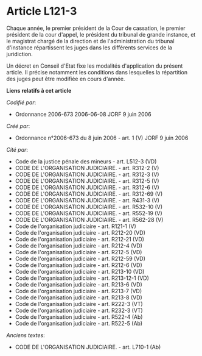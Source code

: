 # Article L121-3

Chaque année, le premier président de la Cour de cassation, le premier président de la cour d'appel, le président du tribunal
de grande instance, et le magistrat chargé de la direction et de l'administration du tribunal d'instance répartissent les
juges dans les différents services de la juridiction.

Un décret en Conseil d'Etat fixe les modalités d'application du présent article. Il précise notamment les conditions dans
lesquelles la répartition des juges peut être modifiée en cours d'année.

**Liens relatifs à cet article**

_Codifié par_:

  - Ordonnance 2006-673 2006-06-08 JORF 9 juin 2006

_Créé par_:

  - Ordonnance n°2006-673 du 8 juin 2006 - art. 1 (V) JORF 9 juin 2006

_Cité par_:

  - Code de la justice pénale des mineurs - art. L512-3 (VD)
  - CODE DE L'ORGANISATION JUDICIAIRE. - art. R312-2 (V)
  - CODE DE L'ORGANISATION JUDICIAIRE. - art. R312-3 (V)
  - CODE DE L'ORGANISATION JUDICIAIRE. - art. R312-5 (V)
  - CODE DE L'ORGANISATION JUDICIAIRE. - art. R312-6 (V)
  - CODE DE L'ORGANISATION JUDICIAIRE. - art. R312-69 (V)
  - CODE DE L'ORGANISATION JUDICIAIRE. - art. R431-3 (V)
  - CODE DE L'ORGANISATION JUDICIAIRE. - art. R532-10 (V)
  - CODE DE L'ORGANISATION JUDICIAIRE. - art. R552-19 (V)
  - CODE DE L'ORGANISATION JUDICIAIRE. - art. R562-28 (V)
  - Code de l'organisation judiciaire - art. R121-1 (V)
  - Code de l'organisation judiciaire - art. R212-20 (VD)
  - Code de l'organisation judiciaire - art. R212-21 (VD)
  - Code de l'organisation judiciaire - art. R212-4 (VD)
  - Code de l'organisation judiciaire - art. R212-5 (VD)
  - Code de l'organisation judiciaire - art. R212-59 (VD)
  - Code de l'organisation judiciaire - art. R212-6 (VD)
  - Code de l'organisation judiciaire - art. R213-10 (VD)
  - Code de l'organisation judiciaire - art. R213-12-1 (VD)
  - Code de l'organisation judiciaire - art. R213-6 (VD)
  - Code de l'organisation judiciaire - art. R213-7 (VD)
  - Code de l'organisation judiciaire - art. R213-8 (VD)
  - Code de l'organisation judiciaire - art. R222-3 (VT)
  - Code de l'organisation judiciaire - art. R232-3 (VT)
  - Code de l'organisation judiciaire - art. R522-4 (Ab)
  - Code de l'organisation judiciaire - art. R522-5 (Ab)

_Anciens textes_:

  - CODE DE L'ORGANISATION JUDICIAIRE. - art. L710-1 (Ab)
